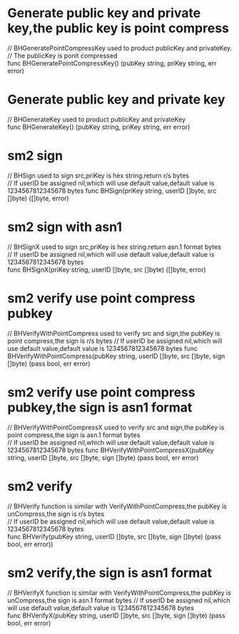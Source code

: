 # Generate public key and private key,the public key is point compress
// BHGeneratePointCompressKey used to product publicKey and privateKey.   
// The publicKey is ponit compressed    
func BHGeneratePointCompressKey() (pubKey string, priKey string, err error)  

# Generate public key and private key
// BHGenerateKey used to product publicKey and privateKey   
func BHGenerateKey() (pubKey string, priKey string, err error)

# sm2 sign
// BHSign used to sign src,priKey is hex string.return r/s bytes    
// If userID be assigned nil,which will use default value,default value is 1234567812345678  bytes 
func BHSign(priKey string, userID []byte, src []byte) ([]byte, error) 

# sm2 sign with asn1
// BHSignX used to sign src,priKey is hex string.return asn.1 format bytes    
// If userID be assigned nil,which will use default value,default value is 1234567812345678  bytes   
func BHSignX(priKey string, userID []byte, src []byte) ([]byte, error)

# sm2 verify use point compress pubkey
// BHVerifyWithPointCompress used to verify src and sign,the pubKey is point compress,the sign is r/s bytes
// If userID be assigned nil,which will use default value,default value is 1234567812345678  bytes
func BHVerifyWithPointCompress(pubKey string, userID []byte, src []byte, sign []byte) (pass bool, err error)

# sm2 verify use point compress pubkey,the sign is asn1 format
// BHVerifyWithPointCompressX used to verify src and sign,the pubKey is point compress,the sign is asn.1 format bytes   
// If userID be assigned nil,which will use default value,default value is 1234567812345678  bytes
func BHVerifyWithPointCompressX(pubKey string, userID []byte, src []byte, sign []byte) (pass bool, err error)

# sm2 verify
// BHVerify function is similar with VerifyWithPointCompress,the pubKey is unCompress,the sign is r/s bytes  
// If userID be assigned nil,which will use default value,default value is 1234567812345678  bytes    
func BHVerify(pubKey string, userID []byte, src []byte, sign []byte) (pass bool, err error))

# sm2 verify,the sign is asn1 format
// BHVerifyX function is similar with VerifyWithPointCompress,the pubKey is unCompress,the sign is asn.1 format bytes
// If userID be assigned nil,which will use default value,default value is 1234567812345678  bytes    
func BHVerifyX(pubKey string, userID []byte, src []byte, sign []byte) (pass bool, err error)